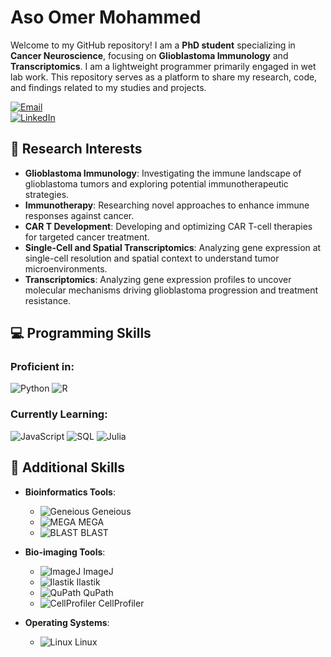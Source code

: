 # Aso Omer Mohammed
Welcome to my GitHub repository! I am a **PhD student** specializing in **Cancer Neuroscience**, focusing on **Glioblastoma Immunology** and **Transcriptomics**. I am a lightweight programmer primarily engaged in wet lab work. This repository serves as a platform to share my research, code, and findings related to my studies and projects.

[![Email](https://img.shields.io/badge/Email-kevin.joseph@uniklinik--freiburg.de-blue?logo=gmail)](mailto:aso.mohammed@uniklinik-freiburg.de)  
[![LinkedIn](https://img.shields.io/badge/LinkedIn-Aso%20Mohammed-blue?logo=linkedin)](https://www.linkedin.com/in/aso-omer-mohammed-3a8897146/)

## 🔬 Research Interests

- **Glioblastoma Immunology**: Investigating the immune landscape of glioblastoma tumors and exploring potential immunotherapeutic strategies.
- **Immunotherapy**: Researching novel approaches to enhance immune responses against cancer.
- **CAR T Development**: Developing and optimizing CAR T-cell therapies for targeted cancer treatment.
- **Single-Cell and Spatial Transcriptomics**: Analyzing gene expression at single-cell resolution and spatial context to understand tumor microenvironments.
- **Transcriptomics**: Analyzing gene expression profiles to uncover molecular mechanisms driving glioblastoma progression and treatment resistance.

## 💻 Programming Skills

### Proficient in:

![Python](https://img.shields.io/badge/python-3670A0?style=for-the-badge&logo=python&logoColor=ffdd54)
![R](https://img.shields.io/badge/r-%23276DC3.svg?style=for-the-badge&logo=r&logoColor=white)

### Currently Learning:

![JavaScript](https://img.shields.io/badge/javascript-%23323330.svg?style=for-the-badge&logo=javascript&logoColor=%23F7DF1E)
![SQL](https://img.shields.io/badge/SQL-003B57?style=for-the-badge&logo=sql&logoColor=white)
![Julia](https://img.shields.io/badge/julia-%23A8B400.svg?style=for-the-badge&logo=julia&logoColor=white)

## 🔧 Additional Skills

- **Bioinformatics Tools**:
  - ![Geneious](https://img.shields.io/badge/Geneious-FFB300?style=for-the-badge&logo=geneious&logoColor=white) Geneious
  - ![MEGA](https://img.shields.io/badge/MEGA-2E2A26?style=for-the-badge&logo=mega&logoColor=white) MEGA
  - ![BLAST](https://img.shields.io/badge/BLAST-5C5C5C?style=for-the-badge&logo=blast&logoColor=white) BLAST

- **Bio-imaging Tools**:
  - ![ImageJ](https://img.shields.io/badge/ImageJ-000000?style=for-the-badge&logo=imagej&logoColor=white) ImageJ
  - ![Ilastik](https://img.shields.io/badge/Ilastik-00A3E0?style=for-the-badge&logo=ilastik&logoColor=white) Ilastik
  - ![QuPath](https://img.shields.io/badge/QuPath-FFB300?style=for-the-badge&logo=qupath&logoColor=white) QuPath
  - ![CellProfiler](https://img.shields.io/badge/CellProfiler-2A9D8F?style=for-the-badge&logo=cellprofiler&logoColor=white) CellProfiler

- **Operating Systems**:
  - ![Linux](https://img.shields.io/badge/Linux-FCC624?style=for-the-badge&logo=linux&logoColor=black) Linux


